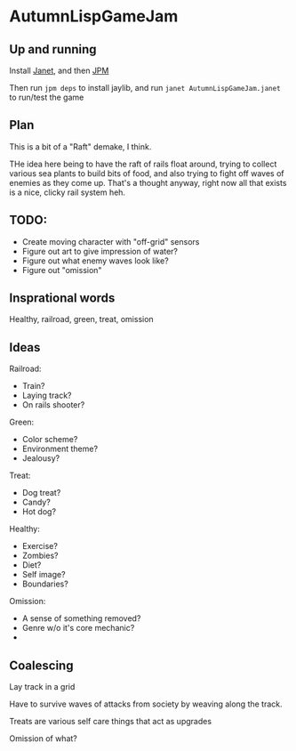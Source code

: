 # AutumnLispGameJam

## Up and running

Install [Janet](https://github.com/janet-lang/janet/releases), and then [JPM](https://github.com/janet-lang/jpm)

Then run `jpm deps` to install jaylib, and run `janet AutumnLispGameJam.janet` to run/test the game

## Plan

This is a bit of a "Raft" demake, I think.

THe idea here being to have the raft of rails float around, trying to collect various sea plants to build bits of food, and also trying to fight off waves of enemies as they come up. That's a thought anyway, right now all that exists is a nice, clicky rail system heh.

## TODO:

- Create moving character with "off-grid" sensors
- Figure out art to give impression of water?
- Figure out what enemy waves look like?
- Figure out "omission"

## Insprational words

Healthy, railroad, green, treat, omission

## Ideas
Railroad:

- Train?
- Laying track?
- On rails shooter?

Green:

- Color scheme?
- Environment theme?
- Jealousy?

Treat:

- Dog treat?
- Candy?
- Hot dog?

Healthy:

- Exercise?
- Zombies?
- Diet?
- Self image?
- Boundaries?

Omission:
- A sense of something removed?
- Genre w/o it's core mechanic?
- 

## Coalescing

Lay track in a grid

Have to survive waves of attacks from society by weaving along the track.

Treats are various self care things that act as upgrades

Omission of what?


